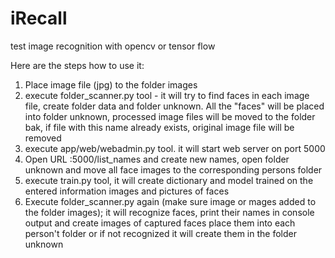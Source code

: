 # iRecall

test image recognition with opencv or tensor flow


Here are the steps how to use it:

1. Place image file (jpg) to the folder images
2. execute folder_scanner.py tool - it will try to find faces in each image file, create folder data and folder unknown. All the "faces" will be placed into folder unknown, processed image files will be moved to the folder bak, if file with this name already exists, original image file will be removed
3. execute app/web/webadmin.py tool. it will start web server on port 5000
4. Open URL <local server>:5000/list_names and create new names, open folder unknown and move all face images to the corresponding persons folder
5. execute train.py tool, it will create dictionary and model trained on the entered information images and pictures of faces
4. Execute folder_scanner.py again (make sure image or mages added to the folder images); it will recognize faces, print their names in console output and create images of captured faces place them into each person't folder or if not recognized it will create them in the folder unknown


